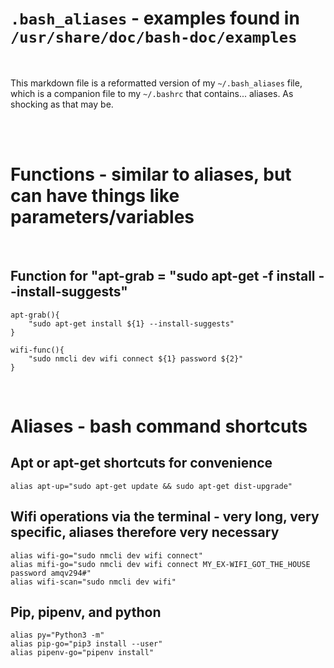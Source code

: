 # `.bash_aliases` - examples found in `/usr/share/doc/bash-doc/examples`

<br>

This markdown file is a reformatted version of my `~/.bash_aliases` file, which is a companion file to my `~/.bashrc` that contains... aliases. As shocking as that may be. 


<br>
<br>

# Functions - similar to aliases, but can have things like parameters/variables

<br>

## Function for "apt-grab <program> = "sudo apt-get -f install <program> --install-suggests"
```
apt-grab(){
    "sudo apt-get install ${1} --install-suggests"
}

```
```
wifi-func(){
    "sudo nmcli dev wifi connect ${1} password ${2}"
}
```

<br>

# Aliases - bash command shortcuts

## Apt or apt-get shortcuts for convenience
```
alias apt-up="sudo apt-get update && sudo apt-get dist-upgrade"
```

## Wifi operations via the terminal - very long, very specific, aliases therefore very necessary
```
alias wifi-go="sudo nmcli dev wifi connect"
alias mifi-go="sudo nmcli dev wifi connect MY_EX-WIFI_GOT_THE_HOUSE password amqv294#"
alias wifi-scan="sudo nmcli dev wifi"
```

## Pip, pipenv, and python
```
alias py="Python3 -m"
alias pip-go="pip3 install --user"
alias pipenv-go="pipenv install"
```

